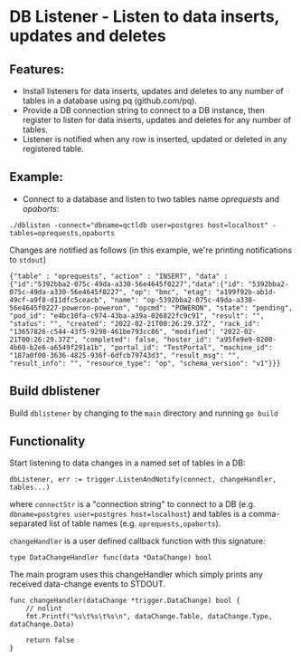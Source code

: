 # DB Listener - Listen to data inserts, updates and deletes

## Features:
- Install listeners for data inserts, updates and deletes to any number of tables in a database using pq (github.com/pq).
- Provide a DB connection string to connect to a DB instance, then register to listen for data inserts, updates and deletes for any number of tables.
- Listener is notified when any row is inserted, updated or deleted in any registered table.

## Example:
- Connect to a database and listen to two tables name *oprequests* and *opaborts*:

```
./dblisten -connect="dbname=qctldb user=postgres host=localhost" -tables=oprequests,opaborts
```

Changes are notified as follows (in this example, we're printing notifications to ```stdout```)

```
{"table" : "oprequests", "action" : "INSERT", "data" : {"id":"5392bba2-075c-49da-a330-56e4645f0227","data":{"id": "5392bba2-075c-49da-a330-56e4645f0227", "op": "bmc", "etag": "a199f92b-ab1d-49cf-a9f8-d11dfc5ceacb", "name": "op-5392bba2-075c-49da-a330-56e4645f0227-poweron-poweron", "opcmd": "POWERON", "state": "pending", "pod_id": "e4bc10fa-c974-43ba-a39a-026822fc9c91", "result": "", "status": "", "created": "2022-02-21T00:26:29.37Z", "rack_id": "13657826-c544-43f5-9298-461be793cc86", "modified": "2022-02-21T00:26:29.37Z", "completed": false, "hoster_id": "a95fe9e9-0200-4b60-b2e6-a6549f291a1b", "portal_id": "TestPortal", "machine_id": "187a0f00-3636-4825-936f-6dfcb79743d3", "result_msg": "", "result_info": "", "resource_type": "op", "schema_version": "v1"}}}
```

## Build dblistener

Build ```dblistener``` by changing to the ```main``` directory and running ```go build```

## Functionality

Start listening to data changes in a named set of tables in a DB:

```
dbListener, err := trigger.ListenAndNotify(connect, changeHandler, tables...)
```

where ```connectStr``` is a "connection string" to connect to a DB (e.g. ```dbname=postgres user=postgres host=localhost```) and tables is a comma-separated list of table names (e.g. ```oprequests,opaborts```).

```changeHandler``` is a user defined callback function with this signature:

```type DataChangeHandler func(data *DataChange) bool```

The main program uses this changeHandler which simply prints any received data-change events to STDOUT.

```
func changeHandler(dataChange *trigger.DataChange) bool {
	// nolint
	fmt.Printf("%s\t%s\t%s\n", dataChange.Table, dataChange.Type, dataChange.Data)

	return false
}
```